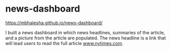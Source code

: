 # news-dashboard

https://mbhalesha.github.io/news-dashboard/
 
I built a news dashboard in which news headlines, summaries of the article, and a picture from the article are populated. The news headline is a link that will lead users to read the full article www.nytimes.com. 
